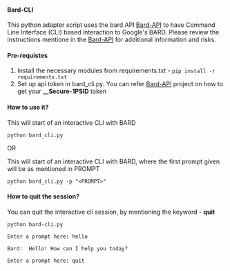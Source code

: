 #### Bard-CLI
This python adapter script uses the bard API [Bard-API](https://github.com/dsdanielpark/Bard-API) to have Command Line Interface (CLI) based interaction to Google's BARD. Please review the instructions mentione in the [Bard-API](https://github.com/dsdanielpark/Bard-API) for additional information and risks.

#### Pre-requistes
1. Install the necessary modules from requirements.txt - `pip install -r requirements.txt`
2. Set up api token in bard_cli.py. You can refer [Bard-API](https://github.com/dsdanielpark/Bard-API) project on how to get your **__Secure-1PSID** token

#### How to use it?
This will start of an interactive CLI with BARD 

```python bard_cli.py```

OR

This will start of an interactive CLI with BARD, where the first prompt given will be as mentioned in PROMPT 

```python bard_cli.py -p "<PROMPT>"```

#### How to quit the session?
You can quit the interactive cli session, by mentioning the keyword - **quit**

```
python bard-cli.py 

Enter a prompt here: hello

Bard:  Hello! How can I help you today?

Enter a prompt here: quit
```

